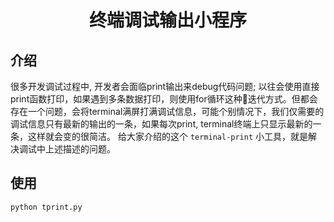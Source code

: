 # <center>终端调试输出小程序</center>



## 介绍

很多开发调试过程中, 开发者会面临print输出来debug代码问题; 以往会使用直接print函数打印，如果遇到多条数据打印，则使用for循环这种迭代方式。但都会存在一个问题，会将terminal满屏打满调试信息，可能个别情况下，我们仅需要的调试信息只有最新的输出的一条，如果每次print, terminal终端上只显示最新的一条，这样就会变的很简洁。  给大家介绍的这个 `terminal-print` 小工具，就是解决调试中上述描述的问题。




## 使用

```shell
python tprint.py
```

